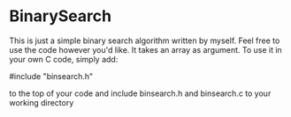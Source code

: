 # BinarySearch

This is just a simple binary search algorithm written by myself.
Feel free to use the code however you'd like. It takes an array
as argument. To use it in your own C code, simply add:

#include "binsearch.h"

to the top of your code and include binsearch.h and binsearch.c
to your working directory
